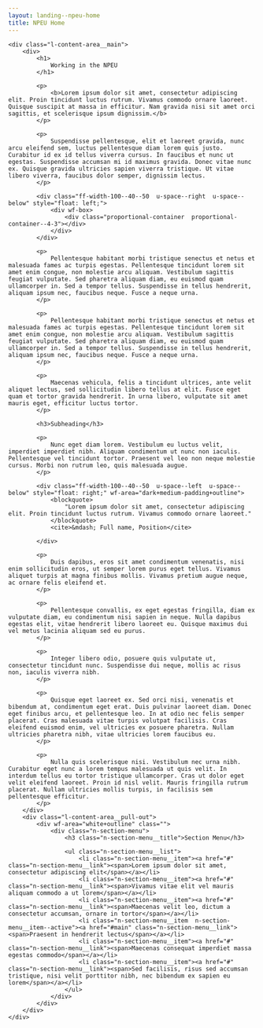 ```yaml
---
layout: landing--npeu-home
title: NPEU Home
---
```

<div wf-area="white+outline" class="l-content-area  l-content-area--has-pull-outs">

    <div class="l-content-area__main">
        <div>
            <h1>
                Working in the NPEU
            </h1>
        
            <p>
                <b>Lorem ipsum dolor sit amet, consectetur adipiscing elit. Proin tincidunt luctus rutrum. Vivamus commodo ornare laoreet. Quisque suscipit at massa in efficitur. Nam gravida nisi sit amet orci sagittis, et scelerisque ipsum dignissim.</b>
            </p>

            <p>
                Suspendisse pellentesque, elit et laoreet gravida, nunc arcu eleifend sem, luctus pellentesque diam lorem quis justo. Curabitur id ex id tellus viverra cursus. In faucibus et nunc ut egestas. Suspendisse accumsan mi id maximus gravida. Donec vitae nunc ex. Quisque gravida ultricies sapien viverra tristique. Ut vitae libero viverra, faucibus dolor semper, dignissim lectus.
            </p>

            <div class="ff-width-100--40--50  u-space--right  u-space--below" style="float: left;">
                <div wf-box>
                    <div class="proportional-container  proportional-container--4-3"></div>
                </div>
            </div>
            
            <p>
                Pellentesque habitant morbi tristique senectus et netus et malesuada fames ac turpis egestas. Pellentesque tincidunt lorem sit amet enim congue, non molestie arcu aliquam. Vestibulum sagittis feugiat vulputate. Sed pharetra aliquam diam, eu euismod quam ullamcorper in. Sed a tempor tellus. Suspendisse in tellus hendrerit, aliquam ipsum nec, faucibus neque. Fusce a neque urna.
            </p>

            <p>
                Pellentesque habitant morbi tristique senectus et netus et malesuada fames ac turpis egestas. Pellentesque tincidunt lorem sit amet enim congue, non molestie arcu aliquam. Vestibulum sagittis feugiat vulputate. Sed pharetra aliquam diam, eu euismod quam ullamcorper in. Sed a tempor tellus. Suspendisse in tellus hendrerit, aliquam ipsum nec, faucibus neque. Fusce a neque urna.
            </p>

            <p>
                Maecenas vehicula, felis a tincidunt ultrices, ante velit aliquet lectus, sed sollicitudin libero tellus at elit. Fusce eget quam et tortor gravida hendrerit. In urna libero, vulputate sit amet mauris eget, efficitur luctus tortor.
            </p>

            <h3>Subheading</h3>

            <p>
                Nunc eget diam lorem. Vestibulum eu luctus velit, imperdiet imperdiet nibh. Aliquam condimentum ut nunc non iaculis. Pellentesque vel tincidunt tortor. Praesent vel leo non neque molestie cursus. Morbi non rutrum leo, quis malesuada augue.
            </p>

            <div class="ff-width-100--40--50  u-space--left  u-space--below" style="float: right;" wf-area="dark+medium-padding+outline">
                <blockquote>
                    "Lorem ipsum dolor sit amet, consectetur adipiscing elit. Proin tincidunt luctus rutrum. Vivamus commodo ornare laoreet."
                </blockquote>
                <cite>&mdash; Full name, Position</cite>

            </div>
            
            <p>
                Duis dapibus, eros sit amet condimentum venenatis, nisi enim sollicitudin eros, ut semper lorem purus eget tellus. Vivamus aliquet turpis at magna finibus mollis. Vivamus pretium augue neque, ac ornare felis eleifend et.
            </p>

            <p>
                Pellentesque convallis, ex eget egestas fringilla, diam ex vulputate diam, eu condimentum nisi sapien in neque. Nulla dapibus egestas elit, vitae hendrerit libero laoreet eu. Quisque maximus dui vel metus lacinia aliquam sed eu purus.
            </p>

            <p>
                Integer libero odio, posuere quis vulputate ut, consectetur tincidunt nunc. Suspendisse dui neque, mollis ac risus non, iaculis viverra nibh.
            </p>

            <p>
                Quisque eget laoreet ex. Sed orci nisi, venenatis et bibendum at, condimentum eget erat. Duis pulvinar laoreet diam. Donec eget finibus arcu, et pellentesque leo. In at odio nec felis semper placerat. Cras malesuada vitae turpis volutpat facilisis. Cras eleifend euismod enim, vel ultricies ex posuere pharetra. Nullam ultricies pharetra nibh, vitae ultricies lorem faucibus eu.
            </p>

            <p>
                Nulla quis scelerisque nisi. Vestibulum nec urna nibh. Curabitur eget nunc a lorem tempus malesuada ut quis velit. In interdum tellus eu tortor tristique ullamcorper. Cras ut dolor eget velit eleifend laoreet. Proin id nisl velit. Mauris fringilla rutrum placerat. Nullam ultricies mollis turpis, in facilisis sem pellentesque efficitur.
            </p>
        </div>
        <div class="l-content-area__pull-out">
            <div wf-area="white+outline" class="">
                <div class="n-section-menu">
                    <h3 class="n-section-menu__title">Section Menu</h3>
                    
                    <ul class="n-section-menu__list">
                        <li class="n-section-menu__item"><a href="#" class="n-section-menu__link"><span>Lorem ipsum dolor sit amet, consectetur adipiscing elit</span></a></li>
                        <li class="n-section-menu__item"><a href="#" class="n-section-menu__link"><span>Vivamus vitae elit vel mauris aliquam commodo a ut lorem</span></a></li>
                        <li class="n-section-menu__item"><a href="#" class="n-section-menu__link"><span>Maecenas velit leo, dictum a consectetur accumsan, ornare in tortor</span></a></li>
                        <li class="n-section-menu__item  n-section-menu__item--active"><a href="#main" class="n-section-menu__link"><span>Praesent in hendrerit lectus</span></a></li>
                        <li class="n-section-menu__item"><a href="#" class="n-section-menu__link"><span>Maecenas consequat imperdiet massa egestas commodo</span></a></li>
                        <li class="n-section-menu__item"><a href="#" class="n-section-menu__link"><span>Sed facilisis, risus sed accumsan tristique, nisi velit porttitor nibh, nec bibendum ex sapien eu lorem</span></a></li>
                    </ul>
                </div>
            </div>
        </div>
    </div>
    
</div>
